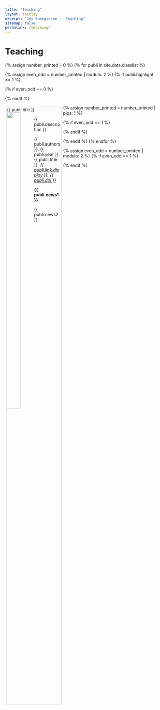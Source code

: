 ```yaml
---
title: "Teaching"
layout: textlay
excerpt: "Joy Buongiorno -- Teaching"
sitemap: false
permalink: /teaching/
---
```


# Teaching
{% assign number_printed = 0 %}
{% for publi in site.data.classlist %}

{% assign even_odd = number_printed | modulo: 2 %}
{% if publi.highlight == 1 %}

{% if even_odd == 0 %}
<div class="container">
{% endif %}

<html>
<head>
<style>
div.gallery {
  margin: 5px;
  border: 1px solid #ccc;
  float: left;
  width: 180px;
}

div.gallery:hover {
  border: 1px solid #777;
}

div.gallery img {
  width: 100%;
  height: auto;
}

div.desc {
  padding: 15px;
  text-align: center;
}
</style>
</head>
<body>

<div class="gallery">
  <pubtit>{{ publi.title }}</pubtit>
  <img src="{{ site.url }}{{ site.baseurl }}/images/classpic/{{ publi.image }}" class="img-responsive" width="50%" style="float: left" />
  <p>{{ publi.description }}</p>
  <p>{{ publi.authors }}. {{ publi.year }}. {{ publi.title }}. <em><a href="{{ publi.link.url }}">{{ publi.link.display }}. {{ publi.doi }}</a></em></p>
  <p class="text-danger"><strong> {{ publi.news1 }}</strong></p>
  <p> {{ publi.news2 }}</p>
 </div>
</div>

{% assign number_printed = number_printed | plus: 1 %}

{% if even_odd == 1 %}
</div>
{% endif %}

{% endif %}
{% endfor %}

{% assign even_odd = number_printed | modulo: 2 %}
{% if even_odd == 1 %}
</div>
{% endif %}

<p> &nbsp; </p>